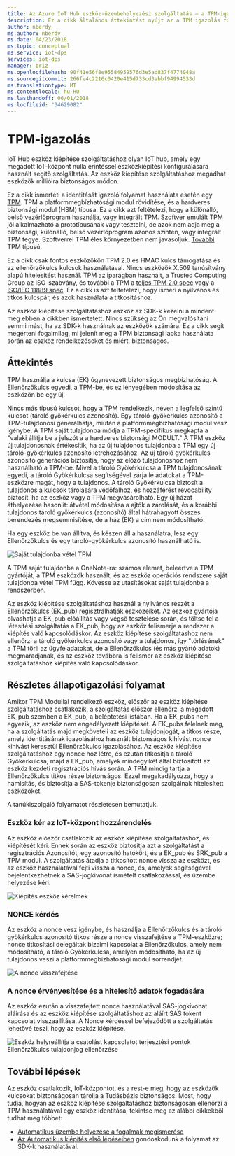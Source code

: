 ```yaml
---
title: Az Azure IoT Hub eszköz-üzembehelyezési szolgáltatás – a TPM-igazolás
description: Ez a cikk általános áttekintést nyújt az a TPM igazolás folyamata az IoT-eszközök kiépítés szolgáltatásának használatát.
author: nberdy
ms.author: nberdy
ms.date: 04/23/2018
ms.topic: conceptual
ms.service: iot-dps
services: iot-dps
manager: briz
ms.openlocfilehash: 90f41e56f8e95584959576d3e5ad837f4774048a
ms.sourcegitcommit: 266fe4c2216c0420e415d733cd3abbf94994533d
ms.translationtype: MT
ms.contentlocale: hu-HU
ms.lasthandoff: 06/01/2018
ms.locfileid: "34629082"
---
```

# <a name="tpm-attestation"></a>TPM-igazolás

IoT Hub eszköz kiépítése szolgáltatáshoz olyan IoT hub, amely egy megadott IoT-központ nulla érintéssel eszközkiépítési konfigurálására használt segítő szolgáltatás. Az eszköz kiépítése szolgáltatáshoz megadhat eszközök millióira biztonságos módon.

Ez a cikk ismerteti a identitását igazoló folyamat használata esetén egy [TPM](./concepts-device.md). TPM a platformmegbízhatósági modul rövidítése, és a hardveres biztonsági modul (HSM) típusa. Ez a cikk azt feltételezi, hogy a különálló, belső vezérlőprogram használja, vagy integrált TPM. Szoftver emulált TPM jól alkalmazható a prototípusának vagy tesztelni, de azok nem adja meg a biztonsági, különálló, belső vezérlőprogram azonos szinten, vagy integrált TPM tegye. Szoftverrel TPM éles környezetben nem javasoljuk. [További](http://trustedcomputinggroup.org/wp-content/uploads/TPM-2.0-A-Brief-Introduction.pdf) TPM típusú.

Ez a cikk csak fontos eszközökön TPM 2.0 és HMAC kulcs támogatása és az ellenőrzőkulcs kulcsok használatával. Nincs eszközök X.509 tanúsítvány alapú hitelesítést használ. TPM az iparágban használt, a Trusted Computing Group az ISO-szabvány, és további a TPM a [teljes TPM 2.0 spec](https://trustedcomputinggroup.org/tpm-library-specification/) vagy a [ISO/IEC 11889 spec](https://www.iso.org/standard/66510.html). Ez a cikk is azt feltételezi, hogy ismeri a nyilvános és titkos kulcspár, és azok használata a titkosításhoz.

Az eszköz kiépítése szolgáltatáshoz eszköz az SDK-k kezelni a mindent meg ebben a cikkben ismertetett. Nincs szükség az Ön megvalósítani semmi mást, ha az SDK-k használnak az eszközök számára. Ez a cikk segít megérteni fogalmilag, mi jelenít meg a TPM biztonsági lapka használata során az eszköz rendelkezéseket és miért, biztonságos.

## <a name="overview"></a>Áttekintés

TPM használja a kulcsa (EK) úgynevezett biztonságos megbízhatóság. A Ellenőrzőkulcs egyedi, a TPM-be, és ez lényegében módosítása az eszközön be egy új.

Nincs más típusú kulcsot, hogy a TPM rendelkezik, néven a legfelső szintű kulcsot (tároló gyökérkulcs azonosító). Egy tároló-gyökérkulcs azonosító a TPM-tulajdonosi generálhatja, miután a platformmegbízhatósági modul vesz igénybe. A TPM saját tulajdonba módja a TPM-specifikus megkapta a "valaki állítja be a jelszót a a hardveres biztonsági MODULT." A TPM eszköz új tulajdonosnak értékesítik, ha az új tulajdonos tulajdonba a TPM egy új tároló-gyökérkulcs azonosító létrehozásához. Az új tároló gyökérkulcs azonosító generációs biztosítja, hogy az előző tulajdonoshoz nem használható a TPM-be. Mivel a tároló Gyökérkulcsa a TPM tulajdonosának egyedi, a tároló Gyökérkulcsa segítségével zárja le adatokat a TPM-eszközre magát, hogy a tulajdonos. A tároló Gyökérkulcsa biztosít a tulajdonos a kulcsok tárolására védőfalhoz, és hozzáférést revocability biztosít, ha az eszköz vagy a TPM megvásárolható. Egy új házat áthelyezése hasonlít: átvétel módosítása a ajtók a zárolását, és a korábbi tulajdonos tároló gyökérkulcs (azonosító) által hátrahagyott összes berendezés megsemmisítése, de a ház (EK) a cím nem módosítható.

Ha egy eszköz be van állítva, és készen áll a használatra, lesz egy Ellenőrzőkulcs és egy tároló-gyökérkulcs azonosító használható is.

![Saját tulajdonba vétel TPM](./media/concepts-tpm-attestation/tpm-ownership.png)

A TPM saját tulajdonba a OneNote-ra: számos elemet, beleértve a TPM gyártóját, a TPM eszközök használt, és az eszköz operációs rendszere saját tulajdonba vétel TPM függ. Kövesse az utasításokat saját tulajdonba a rendszerben.

Az eszköz kiépítése szolgáltatáshoz használ a nyilvános részét a Ellenőrzőkulcs (EK_pub) regisztrálhatják eszközeiket. Az eszköz gyártója olvashatja a EK_pub előállítás vagy végső tesztelése során, és töltse fel a létesítési szolgáltatás a EK_pub, hogy az eszköz felismerje a rendszer a kiépítés való kapcsolódáskor. Az eszköz kiépítése szolgáltatáshoz nem ellenőrzi a tároló gyökérkulcs azonosító vagy a tulajdonos, így "törlésének" a TPM törli az ügyféladatokat, de a Ellenőrzőkulcs (és más gyártó adatok) megmaradjanak, és az eszköz továbbra is felismer az eszköz kiépítése szolgáltatáshoz kiépítés való kapcsolódáskor.

## <a name="detailed-attestation-process"></a>Részletes állapotigazolási folyamat

Amikor TPM Modullal rendelkező eszköz, először az eszköz kiépítése szolgáltatáshoz csatlakozik, a szolgáltatás először ellenőrzi a megadott EK_pub szemben a EK_pub, a beléptetési listában. Ha a EK_pubs nem egyezik, az eszköz nem engedélyezett kiépítését. A EK_pubs felelnek meg, ha a szolgáltatás majd megköveteli az eszköz tulajdonjogát, a titkos része, amely identitásának igazolásához használt biztonságos kihívást nonce kihívást keresztül Ellenőrzőkulcs igazolásához. Az eszköz kiépítése szolgáltatáshoz egy nonce hoz létre, és ezután titkosítja a tároló Gyökérkulcsa, majd a EK_pub, amelyek mindegyikét által biztosított az eszköz kezdeti regisztrációs hívás során. A TPM mindig tartja a Ellenőrzőkulcs titkos része biztonságos. Ezzel megakadályozza, hogy a hamisítás, és biztosítja a SAS-tokenje biztonságosan szolgálnak hitelesített eszközöket.

A tanúkiszolgáló folyamatot részletesen bemutatjuk.

### <a name="device-requests-an-iot-hub-assignment"></a>Eszköz kér az IoT-központ hozzárendelés

Az eszköz először csatlakozik az eszköz kiépítése szolgáltatáshoz, és kiépítését kéri. Ennek során az eszköz biztosítja azt a szolgáltatást a regisztrációs Azonosítót, egy azonosító hatókört, és a EK_pub és SRK_pub a TPM modul. A szolgáltatás átadja a titkosított nonce vissza az eszközt, és az eszköz használatával fejti vissza a nonce, és, amelyek segítségével bejelentkezhetnek a SAS-jogkivonat ismételt csatlakozással, és üzembe helyezése kéri.

![Kiépítés eszköz kérelmek](./media/concepts-tpm-attestation/step-one-request-provisioning.png)

### <a name="nonce-challenge"></a>NONCE kérdés

Az eszköz a nonce vesz igénybe, és használja a Ellenőrzőkulcs és a tároló gyökérkulcs azonosító titkos része a nonce visszafejtése a TPM-eszközre; nonce titkosítási delegáltak bizalmi kapcsolat a Ellenőrzőkulcs, amely nem módosítható, a tároló Gyökérkulcsa, amelyen módosítható, ha az új tulajdonos veszi a platformmegbízhatósági modul sorrendjét.

![A nonce visszafejtése](./media/concepts-tpm-attestation/step-two-nonce.png)

### <a name="validate-the-nonce-and-receive-credentials"></a>A nonce érvényesítése és a hitelesítő adatok fogadására

Az eszköz ezután a visszafejtett nonce használatával SAS-jogkivonat aláírása és az eszköz kiépítése szolgáltatáshoz az aláírt SAS tokent kapcsolat visszaállítása. A Nonce kérdéssel befejeződött a szolgáltatás lehetővé teszi, hogy az eszköz kiépítése.

![Eszköz helyreállítja a csatolást kapcsolatot terjesztési pontok Ellenőrzőkulcs tulajdonjog ellenőrzése](./media/concepts-tpm-attestation/step-three-validation.png)

## <a name="next-steps"></a>További lépések

Az eszköz csatlakozik, IoT-központot, és a rest-e meg, hogy az eszközök kulcsokat biztonságosan tárolja a Tudásbázis biztonságos. Most, hogy tudja, hogyan az eszköz kiépítése szolgáltatáshoz biztonságosan ellenőrzi a TPM használatával egy eszköz identitása, tekintse meg az alábbi cikkekből tudhat meg többet:

* [Automatikus üzembe helyezése a fogalmak megismerése](./concepts-auto-provisioning.md)
* [Az Automatikus kiépítés első lépéseiben](./quick-setup-auto-provision.md) gondoskodunk a folyamat az SDK-k használatával.
